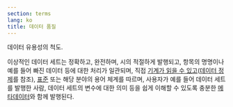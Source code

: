 ```yaml
---
section: terms
lang: ko
title: 데이터 품질
---
```


데이터 유용성의 척도.

이상적인 데이터 세트는 정확하고, 완전하며, 시의 적절하게 발행되고, 항목의 명명이나 예를 들어 빠진 데이터 등에 대한 처리가 일관되며, 직접 [기계가 읽을 수 있고](../machine-readable/)([데이터 정제](../data-cleaning/)를 참조), [표준](../standard/) 또는 해당 분야의 용어 체계를 따르며, 사용자가 예를 들어 데이터 세트를 발행한 사람, 데이터 세트의 변수에 대한 의미 등을 쉽게 이해할 수 있도록 충분한 [메타데이터](../metadata/)와 함께 발행된다.
